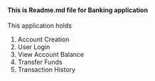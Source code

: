 #### This is Readme.md file for Banking application
This application holds
1.	Account Creation
2.	User Login
3.	View Account Balance
4.	Transfer Funds
5.	Transaction History